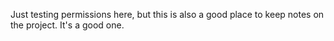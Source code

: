 Just testing permissions here, but this is also a good place to keep notes on the project. 
It's a good one.
